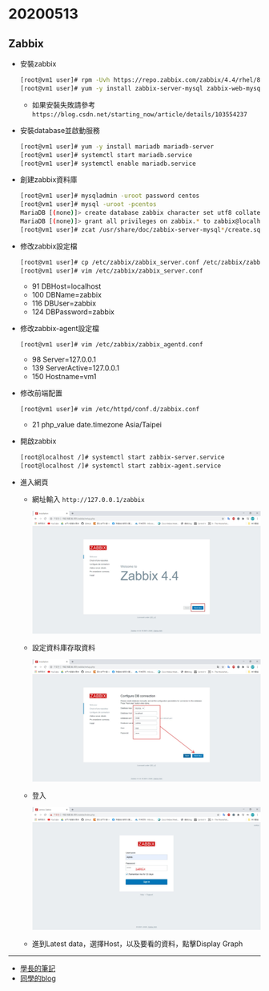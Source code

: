 # 20200513
## Zabbix
- 安裝zabbix

    ```sh 
    [root@vm1 user]# rpm -Uvh https://repo.zabbix.com/zabbix/4.4/rhel/8/x86_64/zabbix-release-4.4-1.el8.noarch.rpm
    [root@vm1 user]# yum -y install zabbix-server-mysql zabbix-web-mysql zabbix-agent
    ```
    - 如果安裝失敗請參考 `https://blog.csdn.net/starting_now/article/details/103554237`
- 安裝database並啟動服務
    ```sh
    [root@vm1 user]# yum -y install mariadb mariadb-server
    [root@vm1 user]# systemctl start mariadb.service 
    [root@vm1 user]# systemctl enable mariadb.service 
    ```
- 創建zabbix資料庫
    ```sh
    [root@vm1 user]# mysqladmin -uroot password centos
    [root@vm1 user]# mysql -uroot -pcentos
    MariaDB [(none)]> create database zabbix character set utf8 collate utf8_bin;
    MariaDB [(none)]> grant all privileges on zabbix.* to zabbix@localhost identified by 'zabbix';
    [root@vm1 user]# zcat /usr/share/doc/zabbix-server-mysql*/create.sql.gz | mysql -uroot -pcentos zabbix
    ```
- 修改zabbix設定檔
    ```sh
    [root@vm1 user]# cp /etc/zabbix/zabbix_server.conf /etc/zabbix/zabbix_server.conf.bak 
    [root@vm1 user]# vim /etc/zabbix/zabbix_server.conf
    ```
    - 91 DBHost=localhost
    - 100 DBName=zabbix
    - 116 DBUser=zabbix 
    - 124 DBPassword=zabbix 
- 修改zabbix-agent設定檔
    ```sh
    [root@vm1 user]# vim /etc/zabbix/zabbix_agentd.conf      
    ```
    - 98 Server=127.0.0.1     
    - 139 ServerActive=127.0.0.1  
    - 150 Hostname=vm1  
- 修改前端配置
    ```sh
    [root@vm1 user]# vim /etc/httpd/conf.d/zabbix.conf 
    ```
    - 21 php_value date.timezone Asia/Taipei
- 開啟zabbix
    ```sh
    [root@localhost /]# systemctl start zabbix-server.service
    [root@localhost /]# systemctl start zabbix-agent.service
    ```
- 進入網頁
    - 網址輸入 `http://127.0.0.1/zabbix`

        ![](./img/zabbix/1.png)
    - 設定資料庫存取資料

        ![](./img/zabbix/2.png)
    - 登入

        ![](./img/zabbix/3.png)
    - 進到Latest data，選擇Host，以及要看的資料，點擊Display Graph
---
- [學長的筆記](https://github.com/istar0me/linux-note/blob/107-2/Zabbix.md#%E5%AE%89%E8%A3%9D-zabbix)
- [同學的blog](https://timleesdailyfactory.blogspot.com/2020/05/0513-linux-note.html)